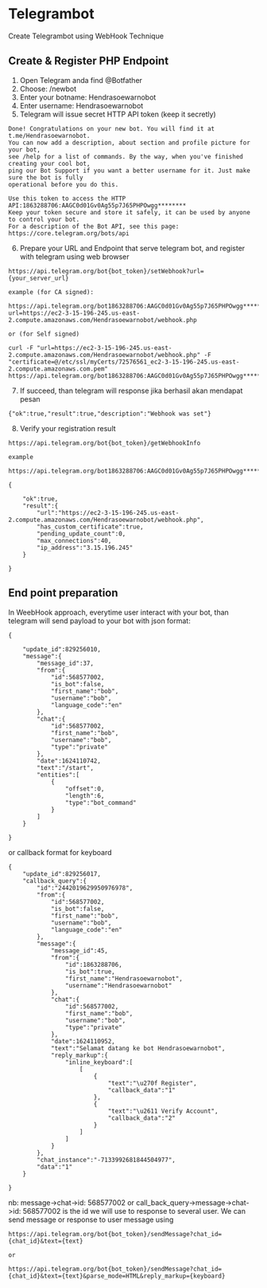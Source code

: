 # Telegrambot
Create Telegrambot using WebHook Technique

## Create & Register PHP Endpoint

1. Open Telegram anda find @Botfather
2. Choose: /newbot
3. Enter your botname: Hendrasoewarnobot
4. Enter username: Hendrasoewarnobot
5. Telegram will issue secret HTTP API token (keep it secretly)

```
Done! Congratulations on your new bot. You will find it at t.me/Hendrasoewarnobot.
You can now add a description, about section and profile picture for your bot,
see /help for a list of commands. By the way, when you've finished creating your cool bot,
ping our Bot Support if you want a better username for it. Just make sure the bot is fully
operational before you do this.

Use this token to access the HTTP API:1863288706:AAGC0d01Gv0Ag55p7J65PHPOwgg********
Keep your token secure and store it safely, it can be used by anyone to control your bot.
For a description of the Bot API, see this page: https://core.telegram.org/bots/api
```
6. Prepare your URL and Endpoint that serve telegram bot, and register with telegram using web browser
```
https://api.telegram.org/bot{bot_token}/setWebhook?url={your_server_url}

example (for CA signed):

https://api.telegram.org/bot1863288706:AAGC0d01Gv0Ag55p7J65PHPOwgg*******/setWebhook?url=https://ec2-3-15-196-245.us-east-2.compute.amazonaws.com/Hendrasoewarnobot/webhook.php

or (for Self signed)

curl -F "url=https://ec2-3-15-196-245.us-east-2.compute.amazonaws.com/Hendrasoewarnobot/webhook.php" -F "certificate=@/etc/ssl/myCerts/72576561_ec2-3-15-196-245.us-east-2.compute.amazonaws.com.pem" https://api.telegram.org/bot1863288706:AAGC0d01Gv0Ag55p7J65PHPOwgg********/setWebhook
```
7. If succeed, than telegram will response
jika berhasil akan mendapat pesan
```
{"ok":true,"result":true,"description":"Webhook was set"}
```
8. Verify your registration result
```
https://api.telegram.org/bot{bot_token}/getWebhookInfo

example

https://api.telegram.org/bot1863288706:AAGC0d01Gv0Ag55p7J65PHPOwgg********/getWebhookInfo

{

    "ok":true,
    "result":{
        "url":"https://ec2-3-15-196-245.us-east-2.compute.amazonaws.com/Hendrasoewarnobot/webhook.php",
        "has_custom_certificate":true,
        "pending_update_count":0,
        "max_connections":40,
        "ip_address":"3.15.196.245"
    }

}
```

## End point preparation
In WeebHook approach, everytime user interact with your bot, than telegram will send payload to your bot with json format:
```
{

    "update_id":829256010,
    "message":{
        "message_id":37,
        "from":{
            "id":568577002,
            "is_bot":false,
            "first_name":"bob",
            "username":"bob",
            "language_code":"en"
        },
        "chat":{
            "id":568577002,
            "first_name":"bob",
            "username":"bob",
            "type":"private"
        },
        "date":1624110742,
        "text":"/start",
        "entities":[
            {
                "offset":0,
                "length":6,
                "type":"bot_command"
            }
        ]
    }

}
```
or callback format for keyboard

```
{
    "update_id":829256017,
    "callback_query":{
        "id":"2442019629950976978",
        "from":{
            "id":568577002,
            "is_bot":false,
            "first_name":"bob",
            "username":"bob",
            "language_code":"en"
        },
        "message":{
            "message_id":45,
            "from":{
                "id":1863288706,
                "is_bot":true,
                "first_name":"Hendrasoewarnobot",
                "username":"Hendrasoewarnobot"
            },
            "chat":{
                "id":568577002,
                "first_name":"bob",
                "username":"bob",
                "type":"private"
            },
            "date":1624110952,
            "text":"Selamat datang ke bot Hendrasoewarnobot",
            "reply_markup":{
                "inline_keyboard":[
                    [
                        {
                            "text":"\u270f Register",
                            "callback_data":"1"
                        },
                        {
                            "text":"\u2611 Verify Account",
                            "callback_data":"2"
                        }
                    ]
                ]
            }
        },
        "chat_instance":"-7133992681844504977",
        "data":"1"
    }

}

```

nb:
message->chat->id: 568577002 or call_back_query->message->chat->id: 568577002
is the id we will use to response to several user. We can send message or response
to user message using
```
https://api.telegram.org/bot{bot_token}/sendMessage?chat_id={chat_id}&text={text}

or

https://api.telegram.org/bot{bot_token}/sendMessage?chat_id={chat_id}&text={text}&parse_mode=HTML&reply_markup={keyboard}
```
